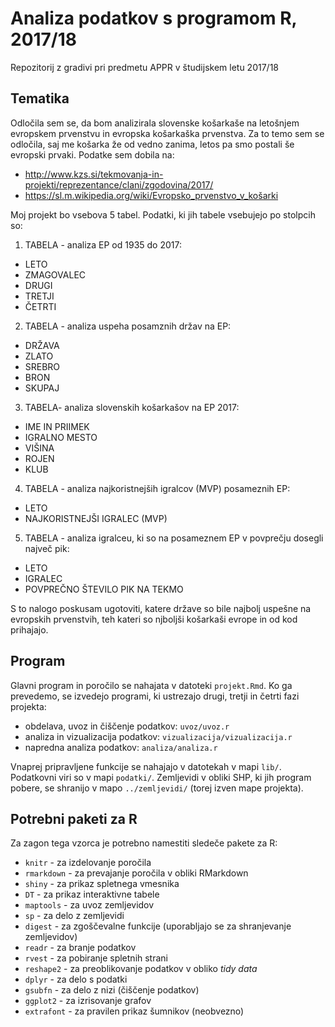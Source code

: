 # Analiza podatkov s programom R, 2017/18

Repozitorij z gradivi pri predmetu APPR v študijskem letu 2017/18

## Tematika
Odločila sem se, da bom analizirala slovenske košarkaše na letošnjem evropskem prvenstvu in evropska košarkaška prvenstva. Za to temo sem se odločila, saj me košarka že od vedno zanima, letos pa smo postali še evropski prvaki. Podatke sem dobila na:

- http://www.kzs.si/tekmovanja-in-projekti/reprezentance/clani/zgodovina/2017/
- https://sl.m.wikipedia.org/wiki/Evropsko_prvenstvo_v_košarki

Moj projekt bo vsebova 5 tabel. Podatki, ki jih tabele vsebujejo po stolpcih so:

1. TABELA - analiza EP od 1935 do 2017:

- LETO
- ZMAGOVALEC
- DRUGI
- TRETJI
- ČETRTI


2. TABELA - analiza uspeha posamznih držav na EP:

- DRŽAVA
- ZLATO
- SREBRO
- BRON
- SKUPAJ


3. TABELA- analiza slovenskih košarkašov na EP 2017:

- IME IN PRIIMEK
- IGRALNO MESTO
- VIŠINA
- ROJEN
- KLUB


4. TABELA - analiza najkoristnejših igralcov (MVP) posameznih EP:

- LETO
- NAJKORISTNEJŠI IGRALEC (MVP)


5. TABELA - analiza igralceu, ki so na posameznem EP v povprečju dosegli največ pik:

- LETO
- IGRALEC
- POVPREČNO ŠTEVILO PIK NA TEKMO


S to nalogo poskusam ugotoviti, katere države so bile najbolj uspešne na evropskih prvenstvih, teh kateri so njboljši košarkaši evrope in od kod prihajajo.

## Program

Glavni program in poročilo se nahajata v datoteki `projekt.Rmd`. Ko ga prevedemo,
se izvedejo programi, ki ustrezajo drugi, tretji in četrti fazi projekta:

* obdelava, uvoz in čiščenje podatkov: `uvoz/uvoz.r`
* analiza in vizualizacija podatkov: `vizualizacija/vizualizacija.r`
* napredna analiza podatkov: `analiza/analiza.r`

Vnaprej pripravljene funkcije se nahajajo v datotekah v mapi `lib/`. Podatkovni
viri so v mapi `podatki/`. Zemljevidi v obliki SHP, ki jih program pobere, se
shranijo v mapo `../zemljevidi/` (torej izven mape projekta).

## Potrebni paketi za R

Za zagon tega vzorca je potrebno namestiti sledeče pakete za R:

* `knitr` - za izdelovanje poročila
* `rmarkdown` - za prevajanje poročila v obliki RMarkdown
* `shiny` - za prikaz spletnega vmesnika
* `DT` - za prikaz interaktivne tabele
* `maptools` - za uvoz zemljevidov
* `sp` - za delo z zemljevidi
* `digest` - za zgoščevalne funkcije (uporabljajo se za shranjevanje zemljevidov)
* `readr` - za branje podatkov
* `rvest` - za pobiranje spletnih strani
* `reshape2` - za preoblikovanje podatkov v obliko *tidy data*
* `dplyr` - za delo s podatki
* `gsubfn` - za delo z nizi (čiščenje podatkov)
* `ggplot2` - za izrisovanje grafov
* `extrafont` - za pravilen prikaz šumnikov (neobvezno)
